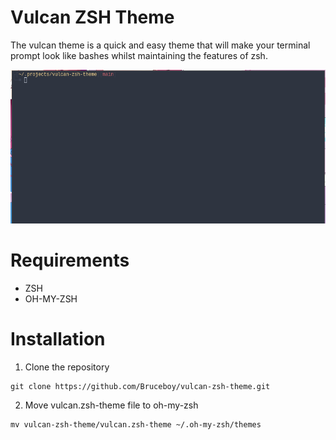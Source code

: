 # Vulcan ZSH Theme
The vulcan theme is a quick and easy theme that will make your terminal prompt look like bashes whilst maintaining the features of zsh.

![Vulcan Theme](screenshots/2021-01-26-164053_788x385_scrot.png)

# Requirements
- ZSH
- OH-MY-ZSH

# Installation
1. Clone the repository
```
git clone https://github.com/Bruceboy/vulcan-zsh-theme.git
```

2. Move vulcan.zsh-theme file to oh-my-zsh
```
mv vulcan-zsh-theme/vulcan.zsh-theme ~/.oh-my-zsh/themes
```
